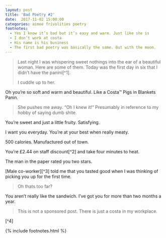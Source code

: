 ```yaml
---
layout: post
title: 'Bad Poetry #2'
date:  2017-11-02 15:00:00
categories: aimee frivolities poetry
footnotes:
  - Yes I know it’s bad but it’s easy and warm. Just like she is
  - I don’t work at costa
  - His name is his business
  - The first bad poetry was basically the same. But with the moon.
---
```


> Last night I was whispering sweet nothings into the ear of a beautiful woman. Here are some of them. Today was the first day in six that I didn’t have the panini[^1].
>
> I cuddle up to her. 

Oh you’re so soft and warm and beautiful. Like a Costa™ Pigs in Blankets Panin.

> She pushes me away. “Oh I knew it!” Presumably in reference to my hobby of saying dumb shite.

You’re sweet and just a little fruity. Satisfying.

I want you everyday. You’re at your best when really meaty.

500 calories. Manufactured out of town.

You’re £2.44 on staff discount[^2] and take four minutes to heat.

The man in the paper rated you two stars.

[Male co-worker][^3] told me that you tasted good when I was thinking of picking you up for the first time.

> Oh thats too far? 

You aren’t really like the sandwich. I’ve got you for more than two months a year.

> This is not a sponsored post. There is just a costa in my workplace.

[^4]

{% include footnotes.html %}
